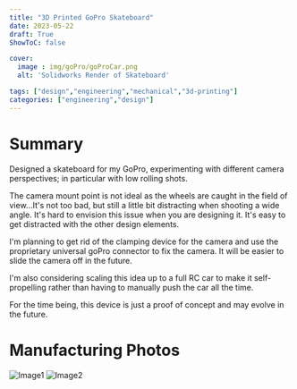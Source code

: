 ```yaml
---
title: "3D Printed GoPro Skateboard"
date: 2023-05-22
draft: True
ShowToC: false

cover:
  image : img/goPro/goProCar.png
  alt: 'Solidworks Render of Skateboard'

tags: ["design","engineering","mechanical","3d-printing"]
categories: ["engineering","design"]
---
```


# Summary

Designed a skateboard for my GoPro, experimenting with different camera perspectives; in particular with low rolling shots.

The camera mount point is not ideal as the wheels are caught in the field of view...It's not too bad, but still a little bit distracting when shooting a wide angle. It's hard to envision this issue when you are designing it. It's easy to get distracted with the other design elements.

I'm planning to get rid of the clamping device for the camera and use the proprietary universal goPro connector to fix the camera. It will be easier to slide the camera off in the future.

I'm also considering scaling this idea up to a full RC car to make it self-propelling rather than having to manually push the car all the time.

For the time being, this device is just a proof of concept and may evolve in the future.

# Manufacturing Photos

![Image1](/img/goPro/im1.jpg)
![Image2](/img/goPro/im2.jpg)


